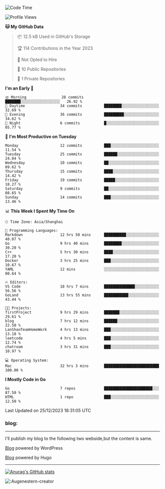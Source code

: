 <!--START_SECTION:waka-->
![Code Time](http://img.shields.io/badge/Code%20Time-75%20hrs%2026%20mins-blue)

![Profile Views](http://img.shields.io/badge/Profile%20Views-14-blue)

**🐱 My GitHub Data** 

> 📦 12.5 kB Used in GitHub's Storage 
 > 
> 🏆 114 Contributions in the Year 2023
 > 
> 🚫 Not Opted to Hire
 > 
> 📜 10 Public Repositories 
 > 
> 🔑 1 Private Repositories 
 > 
**I'm an Early 🐤** 

```text
🌞 Morning                28 commits          ███████░░░░░░░░░░░░░░░░░░   26.92 % 
🌆 Daytime                34 commits          ████████░░░░░░░░░░░░░░░░░   32.69 % 
🌃 Evening                36 commits          █████████░░░░░░░░░░░░░░░░   34.62 % 
🌙 Night                  6 commits           █░░░░░░░░░░░░░░░░░░░░░░░░   05.77 % 
```
📅 **I'm Most Productive on Tuesday** 

```text
Monday                   12 commits          ███░░░░░░░░░░░░░░░░░░░░░░   11.54 % 
Tuesday                  25 commits          ██████░░░░░░░░░░░░░░░░░░░   24.04 % 
Wednesday                10 commits          ██░░░░░░░░░░░░░░░░░░░░░░░   09.62 % 
Thursday                 15 commits          ████░░░░░░░░░░░░░░░░░░░░░   14.42 % 
Friday                   19 commits          █████░░░░░░░░░░░░░░░░░░░░   18.27 % 
Saturday                 9 commits           ██░░░░░░░░░░░░░░░░░░░░░░░   08.65 % 
Sunday                   14 commits          ███░░░░░░░░░░░░░░░░░░░░░░   13.46 % 
```


📊 **This Week I Spent My Time On** 

```text
🕑︎ Time Zone: Asia/Shanghai

💬 Programming Languages: 
Markdown                 12 hrs 50 mins      ██████████░░░░░░░░░░░░░░░   40.07 % 
Go                       9 hrs 40 mins       ████████░░░░░░░░░░░░░░░░░   30.20 % 
C++                      5 hrs 30 mins       ████░░░░░░░░░░░░░░░░░░░░░   17.20 % 
Docker                   3 hrs 25 mins       ███░░░░░░░░░░░░░░░░░░░░░░   10.67 % 
YAML                     12 mins             ░░░░░░░░░░░░░░░░░░░░░░░░░   00.64 % 

🔥 Editors: 
VS Code                  18 hrs 7 mins       ██████████████░░░░░░░░░░░   56.56 % 
GoLand                   13 hrs 55 mins      ███████████░░░░░░░░░░░░░░   43.44 % 

🐱‍💻 Projects: 
firstProject             9 hrs 29 mins       ███████░░░░░░░░░░░░░░░░░░   29.61 % 
blog                     7 hrs 12 mins       ██████░░░░░░░░░░░░░░░░░░░   22.50 % 
LanShanTeamHomeWork      4 hrs 13 mins       ███░░░░░░░░░░░░░░░░░░░░░░   13.18 % 
leetcode                 4 hrs 5 mins        ███░░░░░░░░░░░░░░░░░░░░░░   12.74 % 
chatroom                 3 hrs 31 mins       ███░░░░░░░░░░░░░░░░░░░░░░   10.97 % 

💻 Operating System: 
Mac                      32 hrs 3 mins       █████████████████████████   100.00 % 
```

**I Mostly Code in Go** 

```text
Go                       7 repos             ██████████████████████░░░   87.50 % 
HTML                     1 repo              ███░░░░░░░░░░░░░░░░░░░░░░   12.50 % 
```




 Last Updated on 25/12/2023 18:31:05 UTC
<!--END_SECTION:waka-->

### blog:
---
I'll publish my blog to the following two webside,but the content is same.


[Blog](http://lance47.com/) powered by WordPress

[Blog](http://lance547.github.io) powered by Hugo
___
[![Anurag's GitHub stats](https://github-readme-stats.vercel.app/api?username=lance547)](https://github.com/anuraghazra/github-readme-stats)
<!---
lance547/lance547 is a ✨ special ✨ repository because its `README.md` (this file) appears on your GitHub profile.
You can click the Preview link to take a look at your changes.
--->

![:Augenestern-creator](https://count.getloli.com/get/@lance547?theme=moebooru)

